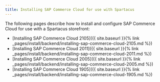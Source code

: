 ```yaml
---
title: Installing SAP Commerce Cloud for use with Spartacus
---
```


The following pages describe how to install and configure SAP Commerce Cloud for use with a Spartacus storefront:

- [Installing SAP Commerce Cloud 2105]({{ site.baseurl }}{% link _pages/install/backend/installing-sap-commerce-cloud-2105.md %})
- [Installing SAP Commerce Cloud 2011]({{ site.baseurl }}{% link _pages/install/backend/installing-sap-commerce-cloud-2011.md %})
- [Installing SAP Commerce Cloud 2005]({{ site.baseurl }}{% link _pages/install/backend/installing-sap-commerce-cloud-2005.md %})
- [Installing SAP Commerce Cloud 1905]({{ site.baseurl }}{% link _pages/install/backend/installing-sap-commerce-cloud-1905.md %})
